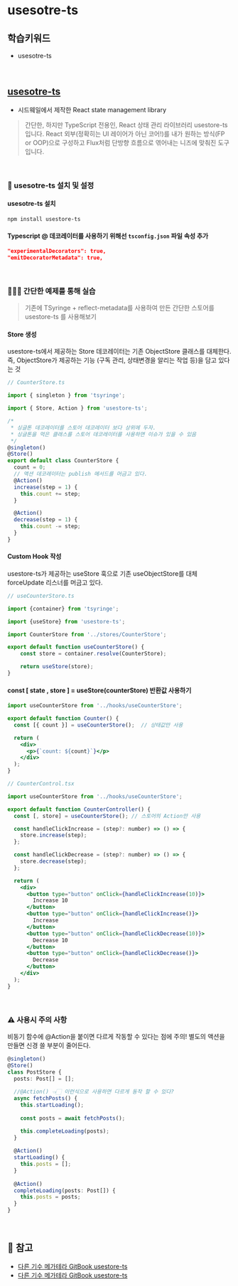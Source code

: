 # usesotre-ts

## 학습키워드

- usesotre-ts

<br/>

## [usesotre-ts](github.com/seed2whale/usestore-ts)

- 시드웨일에서 제작한 React state management library

> 간단한, 하지만 TypeScript 전용인, React 상태 관리 라이브러리 usestore-ts 입니다. React 외부(정확히는 UI 레이어가 아닌 코어!)를 내가 원하는 방식(FP or OOP)으로 구성하고 Flux처럼 단방향 흐름으로 엮어내는 니즈에 맞춰진 도구입니다.

<br/>

### 🤖 usesotre-ts 설치 및 설정

#### usesotre-ts 설치

```shell
npm install usestore-ts
```

#### Typescript @ 데코레이터를 사용하기 위해선 `tsconfig.json` 파일 속성 추가

```json
"experimentalDecorators": true,
"emitDecoratorMetadata": true,
```

<br/>

### 👩🏻‍💻 간단한 예제를 통해 실습

> 기존에 TSyringe + reflect-metadata를 사용하여 만든 간단한 스토어를 usestore-ts 를 사용해보기

#### Store 생성

usestore-ts에서 제공하는 Store 데코레이터는 기존 ObjectStore 클래스를 대체한다.
즉, ObjectStore가 제공하는 기능 (구독 관리, 상태변경을 알리는 작업 등)을 담고 있다는 것

```jsx
// CounterStore.ts

import { singleton } from 'tsyringe';

import { Store, Action } from 'usestore-ts';

/* 
 * 싱글톤 데코레이터를 스토어 데코레이터 보다 상위에 두자.
 * 싱글톤을 먹은 클래스를 스토어 데코레이터를 사용하면 이슈가 있을 수 있음
 */ 
@singleton()
@Store()
export default class CounterStore {
  count = 0;
  // 액션 데코레이터는 publish 메서드를 머금고 있다.
  @Action()
  increase(step = 1) {
    this.count += step;
  }

  @Action()
  decrease(step = 1) {
    this.count -= step;
  }
}
```

#### Custom Hook 작성

usestore-ts가 제공하는 useStore 훅으로 기존 useObjectStore를 대체
forceUpdate 리스너를 머금고 있다.

```jsx
// useCounterStore.ts

import {container} from 'tsyringe';

import {useStore} from 'usestore-ts';

import CounterStore from '../stores/CounterStore';

export default function useCounterStore() {
    const store = container.resolve(CounterStore);

    return useStore(store);
}
```

#### const [ state , store ] = useStore(counterStore) 반환값 사용하기

```jsx
import useCounterStore from '../hooks/useCounterStore';

export default function Counter() {
  const [{ count }] = useCounterStore();  // 상태값만 사용

  return (
    <div>
      <p>{`count: ${count}`}</p>
    </div>
  );
}
```

```jsx
// CounterControl.tsx

import useCounterStore from '../hooks/useCounterStore';

export default function CounterController() {
  const [, store] = useCounterStore(); // 스토어의 Action만 사용

  const handleClickIncrease = (step?: number) => () => {
    store.increase(step);
  };

  const handleClickDecrease = (step?: number) => () => {
    store.decrease(step);
  };

  return (
    <div>
      <button type="button" onClick={handleClickIncrease(10)}>
        Increase 10
      </button>
      <button type="button" onClick={handleClickIncrease()}>
        Increase
      </button>
      <button type="button" onClick={handleClickDecrease(10)}>
        Decrease 10
      </button>
      <button type="button" onClick={handleClickDecrease()}>
        Decrease
      </button>
    </div>
  );
}
```

<br/>

### ⚠️ 사용시 주의 사항

비동기 함수에 @Action을 붙이면 다르게 작동할 수 있다는 점에 주의!
별도의 액션을 만들면 신경 쓸 부분이 줄어든다.

```ts
@singleton()
@Store()
class PostStore {
  posts: Post[] = [];
  
  //@Action() 👈🏻 이런식으로 사용하면 다르게 동작 할 수 있다?  
  async fetchPosts() {
    this.startLoading();
  
    const posts = await fetchPosts();

    this.completeLoading(posts);
  }
  
  @Action()
  startLoading() {
    this.posts = [];
  }
  
  @Action()
  completeLoading(posts: Post[]) {
    this.posts = posts;
  }
}
```

<br/>

## 🔗 참고

- [다른 기수 메가테라 GitBook usestore-ts](https://taewoongs-organization.gitbook.io/dev-road/dev_road/week-6/usestore-ts)
- [다른 기수 메가테라 GitBook usestore-ts](https://shinjungohs-dev-road.gitbook.io/megaptera-frontend/undefined/week6/usestore-ts)
